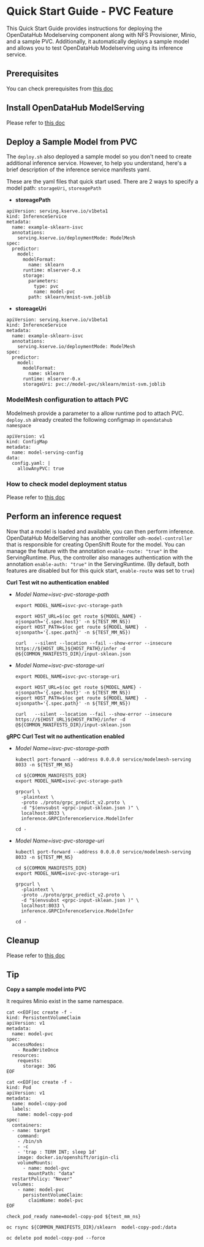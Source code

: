 # Quick Start Guide - PVC Feature

This Quick Start Guide provides instructions for deploying the OpenDataHub Modelserving component along with NFS Provisioner, Minio, and a sample PVC. Additionally, it automatically deploys a sample model and allows you to test OpenDataHub Modelserving using its inference service.

## Prerequisites

You can check prerequisites from [this doc](../README.md)

## Install OpenDataHub ModelServing

Please refer to [this doc](../docs/modelmesh-install.md)

## Deploy a Sample Model from PVC

The `deploy.sh` also deployed a sample model so you don't need to create additional inference service. However, to help you understand, here's a brief description of the inference service manifests yaml.

These are the yaml files that quick start used. There are 2 ways to specify a model path: `storageUri`, `storeagePath`

- **storeagePath**
~~~
apiVersion: serving.kserve.io/v1beta1
kind: InferenceService
metadata:
  name: example-sklearn-isvc
  annotations:
    serving.kserve.io/deploymentMode: ModelMesh
spec:
  predictor:
    model:
      modelFormat:
        name: sklearn
      runtime: mlserver-0.x
      storage:
        parameters:
          type: pvc
          name: model-pvc
        path: sklearn/mnist-svm.joblib
~~~

- **storeageUri**
~~~
apiVersion: serving.kserve.io/v1beta1
kind: InferenceService
metadata:
  name: example-sklearn-isvc
  annotations:
    serving.kserve.io/deploymentMode: ModelMesh
spec:
  predictor:
    model:
      modelFormat:
        name: sklearn
      runtime: mlserver-0.x
      storageUri: pvc://model-pvc/sklearn/mnist-svm.joblib
~~~

### ModelMesh configuration to attach PVC

Modelmesh provide a parameter to a allow runtime pod to attach PVC. `deploy.sh` already created the following configmap in `opendatahub namespace`
~~~
apiVersion: v1
kind: ConfigMap
metadata:
  name: model-serving-config
data:
  config.yaml: |
    allowAnyPVC: true
~~~


### How to check model deployment status
Please refer to [this doc](../basic/README.md#how-to-check-model-deployment-status)

## Perform an inference request

Now that a model is loaded and available, you can then perform inference. OpenDataHub ModelServing has another controller `odh-model-controller` that is responsible for creating OpenShift Route for the model. You can manage the feature with the annotation `enable-route: "true"` in the ServingRuntime. Plus, the controller also manages authentication with the annotation  `enable-auth: "true"` in the ServingRuntime. (By default, both features are disabled but for this quick start, `enable-route` was set to `true`)

**Curl Test wit no authentication enabled**

- *Model Name=isvc-pvc-storage-path*
  ~~~
  export MODEL_NAME=isvc-pvc-storage-path

  export HOST_URL=$(oc get route ${MODEL_NAME} -ojsonpath='{.spec.host}' -n ${TEST_MM_NS})
  export HOST_PATH=$(oc get route ${MODEL_NAME}  -ojsonpath='{.spec.path}' -n ${TEST_MM_NS})

  curl   --silent --location --fail --show-error --insecure https://${HOST_URL}${HOST_PATH}/infer -d  @${COMMON_MANIFESTS_DIR}/input-sklean.json
  ~~~

- *Model Name=isvc-pvc-storage-uri*
  ~~~
  export MODEL_NAME=isvc-pvc-storage-uri

  export HOST_URL=$(oc get route ${MODEL_NAME} -ojsonpath='{.spec.host}' -n ${TEST_MM_NS})
  export HOST_PATH=$(oc get route ${MODEL_NAME}  -ojsonpath='{.spec.path}' -n ${TEST_MM_NS})

  curl   --silent --location --fail --show-error --insecure https://${HOST_URL}${HOST_PATH}/infer -d  @${COMMON_MANIFESTS_DIR}/input-sklean.json
  ~~~

**gRPC Curl Test wit no authentication enabled**

- *Model Name=isvc-pvc-storage-path*
  ~~~
  kubectl port-forward --address 0.0.0.0 service/modelmesh-serving 8033 -n ${TEST_MM_NS} 

  cd ${COMMON_MANIFESTS_DIR}
  export MODEL_NAME=isvc-pvc-storage-path

  grpcurl \
    -plaintext \
    -proto ./proto/grpc_predict_v2.proto \
    -d "$(envsubst <grpc-input-sklean.json )" \
    localhost:8033 \
    inference.GRPCInferenceService.ModelInfer

  cd -
  ~~~
- *Model Name=isvc-pvc-storage-uri*
  ~~~
  kubectl port-forward --address 0.0.0.0 service/modelmesh-serving 8033 -n ${TEST_MM_NS} 

  cd ${COMMON_MANIFESTS_DIR}
  export MODEL_NAME=isvc-pvc-storage-uri

  grpcurl \
    -plaintext \
    -proto ./proto/grpc_predict_v2.proto \
    -d "$(envsubst <grpc-input-sklean.json )" \
    localhost:8033 \
    inference.GRPCInferenceService.ModelInfer

  cd -
  ~~~

## Cleanup

Please refer to [this doc](../docs/modelmesh-cleanup.md)


## Tip

**Copy a sample model into PVC**

It requires Minio exist in the same namespace.

~~~
cat <<EOF|oc create -f -
kind: PersistentVolumeClaim
apiVersion: v1
metadata:
  name: model-pvc
spec:
  accessModes:
    - ReadWriteOnce
  resources:
    requests:
      storage: 30G
EOF

cat <<EOF|oc create -f -
kind: Pod
apiVersion: v1
metadata:
  name: model-copy-pod
  labels:
    name: model-copy-pod
spec:
  containers:
  - name: target
    command:  
    - /bin/sh
    - -c
    - 'trap : TERM INT; sleep 1d'
    image: docker.io/openshift/origin-cli
    volumeMounts:
      - name: model-pvc
        mountPath: "data"
  restartPolicy: "Never"
  volumes:
    - name: model-pvc
      persistentVolumeClaim:
        claimName: model-pvc
EOF
        
check_pod_ready name=model-copy-pod ${test_mm_ns}  

oc rsync ${COMMON_MANIFESTS_DIR}/sklearn  model-copy-pod:/data

oc delete pod model-copy-pod --force
~~~
